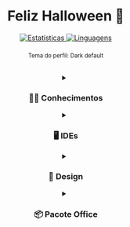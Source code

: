 <div align="center">
  <h1>Feliz Halloween 🎃</h1>
    <a href="https://linktr.ee/pedroonietoo"/>
    <img height="190em" alt="Estatísticas" src="https://github-readme-stats.vercel.app/api?username=Pedroo-Nietoo&show_icons=true&count_private=true&include_all_commits&title_color=FFFFFF&text_color=FFFFFF&icon_color=F29A30&bg_color=DEG,6A3F6D,F29A30&hide_border=true&border_radius=10%&locale=pt-br&exclude_repo=Portfolio-SENAI"/>
    <img height="190em" alt="Linguagens" src="https://github-readme-stats.vercel.app/api/top-langs/?username=Pedroo-Nietoo&theme=dracula&custom_title=Minhas%20linguagens!&title_color=FFFFFF&text__color=22272E&bg_color=DEG,F29A30,6A3F6D&hide_border=true&border_radius=10%&locale=pt-br&layout=compact&langs_count=7&hide=jupyter%20notebook&exclude_repo=Portfolio-SENAI"/>
  </a>

  <br>

  <sub>Tema do perfil: Dark default</sub>
</div>



##



<div align="center">
  <details>
    <summary>
      <h3>👨‍💻 Conhecimentos </h3>
    </summary>
    <p>Estudando</p>
      <div style="display: block">
        <img alt="Java" height="80" width="80" src="https://github.com/devicons/devicon/blob/master/icons/java/java-original.svg"/>
        <br>
        <br>
        <img alt="HTML" height="40" width="50" src="https://raw.githubusercontent.com/devicons/devicon/master/icons/html5/html5-original.svg"/>
        <img alt="CSS" height="40" width="50" src="https://raw.githubusercontent.com/devicons/devicon/master/icons/css3/css3-original.svg"/>
        <img alt="JavaScript" height="40" width="50" src="https://raw.githubusercontent.com/devicons/devicon/master/icons/javascript/javascript-plain.svg"/>
        <img alt="Python" height="40" width="50" src="https://raw.githubusercontent.com/devicons/devicon/master/icons/python/python-original.svg"/>
        <img alt="Arduino" height="40" width="50" src="https://github.com/devicons/devicon/blob/master/icons/arduino/arduino-original.svg"/>
        <img alt="Bash" height="40" width="50" src="https://github.com/devicons/devicon/blob/master/icons/bash/bash-original.svg"/>
      </div>
  </details>

  
  
  <details>
    <summary>
      <h3>🖥 IDEs </h3>
    </summary>
    <div style="display: block">
        <a href="https://colab.research.google.com"/>
        <img height="30em" alt="Google Colab" src="https://img.shields.io/badge/Google%20Colab-F29A30?style=for-the-badge&logo=googlecolab&color=0D1117"/>
        </a>
        <a href="https://netbeans.apache.org/">
        <img height="30em" alt="NetBeans" src="https://img.shields.io/badge/NetBeans%208.2-0D1117?style=for-the-badge&logo=apache%20netbeans%20IDE&logoColor=6A3F6D/">         </a>
        <a href="https://code.visualstudio.com/">
        <img height="30em" alt="Visual Studio Code" src="https://img.shields.io/badge/Visual%20Studio%20Code-0D1117.svg?style=for-the-badge&logo=visual-studio-code&logoColor=F29A30"/>
        </a>
        <a href="https://www.arduino.cc/">
        <img height="30em" alt="Arduino" src="https://img.shields.io/badge/Arduino-0D1117?style=for-the-badge&logo=arduino&logoColor=6A3F6D"/>
        </a>
    </div>
  </details>



  <details>
    <summary>
      <h3> 🌺 Design </h3>
    </summary>
    <div style="display: block">
        <a href="https://www.figma.com/">
        <img height="30em" alt="Figma" src="https://img.shields.io/badge/figma-0D1117.svg?style=for-the-badge&logo=figma&logoColor=F29A30"/>
        </a>
        <a href="https://www.canva.com/">
        <img height="30em" alt="Canva" src="https://img.shields.io/badge/Canva-0D1117.svg?style=for-the-badge&logo=Canva&logoColor=6A3F6D"/>
        </a>
    </div>
  </details>



  <details>
    <summary>
      <h3> 📦 Pacote Office </h3>
    </summary>
    <div style="display: block">
        <a href="https://www.office.com/">
        <img height="30em" alt="PowerPoint" src="https://img.shields.io/badge/PowerPoint-0D1117?style=for-the-badge&logo=microsoft-powerpoint&logoColor=F29A30"/>
        </a>
        <a href="https://www.office.com/">
        <img height="30em" alt="Excel" src="https://img.shields.io/badge/Excel-0D1117?style=for-the-badge&logo=microsoft-excel&logoColor=6A3F6D"/>
        </a>
        <a href="https://www.office.com/">
        <img height="30em" alt="Word" src="https://img.shields.io/badge/Word-0D1117?style=for-the-badge&logo=microsoft-word&logoColor=F29A30"/>
        </a>
    </div>
  </details>
</div>
